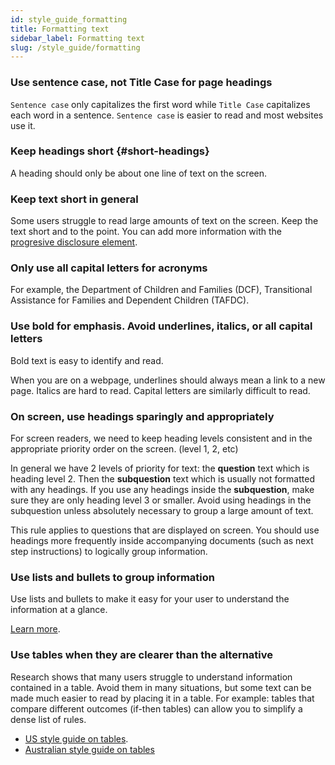 ```yaml
---
id: style_guide_formatting
title: Formatting text
sidebar_label: Formatting text
slug: /style_guide/formatting
---
```




### Use sentence case, not Title Case for page headings

`Sentence case` only capitalizes the first word while `Title Case` capitalizes
each word in a sentence. `Sentence case` is easier to read and most websites use
it.

### Keep headings short {#short-headings}
A heading should only be about one line of text on the screen.

### Keep text short in general
Some users struggle to read large amounts of text on the screen. Keep the text
short and to the point. You can add more information with the [progresive disclosure
element](coding_style_yaml_interface.md).

### Only use all capital letters for acronyms

For example, the Department of Children and Families (DCF), Transitional
Assistance for Families and Dependent Children (TAFDC). 

### Use bold for emphasis. Avoid underlines, italics, or all capital letters

Bold text is easy to identify and read.

When you are on a webpage, underlines should always mean a link to a new page.
Italics are hard to read. Capital letters are similarly difficult to read.

### On screen, use headings sparingly and appropriately

For screen readers, we need to keep heading levels consistent and in the
appropriate priority order on the screen. (level 1, 2, etc)

In general we have 2 levels of priority for text: the **question** text which is
heading level 2. Then the **subquestion** text which is usually not formatted
with any headings. If you use any headings inside the **subquestion**, make sure
they are only heading level 3 or smaller. Avoid using headings in the
subquestion unless absolutely necessary to group a large amount of text.

This rule applies to questions that are displayed on screen. You should use
headings more frequently inside accompanying documents (such as next step
instructions) to logically group information.

### Use lists and bullets to group information

Use lists and bullets to make it easy for your user to understand the information
at a glance.

[Learn more](https://www.plainlanguage.gov/guidelines/organize/use-lists/).

### Use tables when they are clearer than the alternative

Research shows that many users struggle to understand information contained in a
table. Avoid them in many situations, but some text can be made much easier to
read by placing it in a table. For example: tables that compare different
outcomes (if-then tables) can allow you to simplify a dense list of rules.

* [US style guide on tables](https://www.plainlanguage.gov/guidelines/design/use-tables-to-make-complex-material-easier-to-understand/).
* [Australian style guide on tables](https://www.stylemanual.gov.au/structuring-content/tables)
